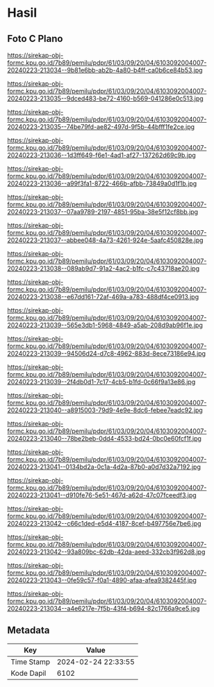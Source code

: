 # Hasil

## Foto C Plano

https://sirekap-obj-formc.kpu.go.id/7b89/pemilu/pdpr/61/03/09/20/04/6103092004007-20240223-213034--9b81e6bb-ab2b-4a80-b4ff-ca0b6ce84b53.jpg

https://sirekap-obj-formc.kpu.go.id/7b89/pemilu/pdpr/61/03/09/20/04/6103092004007-20240223-213035--9dced483-be72-4160-b569-041286e0c513.jpg

https://sirekap-obj-formc.kpu.go.id/7b89/pemilu/pdpr/61/03/09/20/04/6103092004007-20240223-213035--74be79fd-ae82-497d-9f5b-44bfff1fe2ce.jpg

https://sirekap-obj-formc.kpu.go.id/7b89/pemilu/pdpr/61/03/09/20/04/6103092004007-20240223-213036--1d3ff649-f6e1-4ad1-af27-137262d69c9b.jpg

https://sirekap-obj-formc.kpu.go.id/7b89/pemilu/pdpr/61/03/09/20/04/6103092004007-20240223-213036--a99f3fa1-8722-466b-afbb-73849a0d1f1b.jpg

https://sirekap-obj-formc.kpu.go.id/7b89/pemilu/pdpr/61/03/09/20/04/6103092004007-20240223-213037--07aa9789-2197-4851-95ba-38e5f12cf8bb.jpg

https://sirekap-obj-formc.kpu.go.id/7b89/pemilu/pdpr/61/03/09/20/04/6103092004007-20240223-213037--abbee048-4a73-4261-924e-5aafc450828e.jpg

https://sirekap-obj-formc.kpu.go.id/7b89/pemilu/pdpr/61/03/09/20/04/6103092004007-20240223-213038--089ab9d7-91a2-4ac2-b1fc-c7c43718ae20.jpg

https://sirekap-obj-formc.kpu.go.id/7b89/pemilu/pdpr/61/03/09/20/04/6103092004007-20240223-213038--e67dd161-72af-469a-a783-488df4ce0913.jpg

https://sirekap-obj-formc.kpu.go.id/7b89/pemilu/pdpr/61/03/09/20/04/6103092004007-20240223-213039--565e3db1-5968-4849-a5ab-208d9ab96f1e.jpg

https://sirekap-obj-formc.kpu.go.id/7b89/pemilu/pdpr/61/03/09/20/04/6103092004007-20240223-213039--94506d24-d7c8-4962-883d-8ece73186e94.jpg

https://sirekap-obj-formc.kpu.go.id/7b89/pemilu/pdpr/61/03/09/20/04/6103092004007-20240223-213039--2f4db0d1-7c17-4cb5-b1fd-0c66f9a13e86.jpg

https://sirekap-obj-formc.kpu.go.id/7b89/pemilu/pdpr/61/03/09/20/04/6103092004007-20240223-213040--a8915003-79d9-4e9e-8dc6-febee7eadc92.jpg

https://sirekap-obj-formc.kpu.go.id/7b89/pemilu/pdpr/61/03/09/20/04/6103092004007-20240223-213040--78be2beb-0dd4-4533-bd24-0bc0e60fcf1f.jpg

https://sirekap-obj-formc.kpu.go.id/7b89/pemilu/pdpr/61/03/09/20/04/6103092004007-20240223-213041--0134bd2a-0c1a-4d2a-87b0-a0d7d32a7192.jpg

https://sirekap-obj-formc.kpu.go.id/7b89/pemilu/pdpr/61/03/09/20/04/6103092004007-20240223-213041--d910fe76-5e51-467d-a62d-47c07fceedf3.jpg

https://sirekap-obj-formc.kpu.go.id/7b89/pemilu/pdpr/61/03/09/20/04/6103092004007-20240223-213042--c66c1ded-e5d4-4187-8cef-b497756e7be6.jpg

https://sirekap-obj-formc.kpu.go.id/7b89/pemilu/pdpr/61/03/09/20/04/6103092004007-20240223-213042--93a809bc-62db-42da-aeed-332cb3f962d8.jpg

https://sirekap-obj-formc.kpu.go.id/7b89/pemilu/pdpr/61/03/09/20/04/6103092004007-20240223-213043--0fe59c57-f0a1-4890-afaa-afea9382445f.jpg

https://sirekap-obj-formc.kpu.go.id/7b89/pemilu/pdpr/61/03/09/20/04/6103092004007-20240223-213034--a4e6217e-7f5b-43f4-b694-82c1766a9ce5.jpg


## Metadata

| Key        | Value               |
| ---------- | ------------------- |
| Time Stamp | 2024-02-24 22:33:55 |
| Kode Dapil | 6102                |



